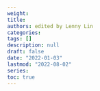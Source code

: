 ```yaml
---
weight: 
title: 
authors: edited by Lenny Lin
categories: 
tags: []
description: null
draft: false
date: "2022-01-03"
lastmod: "2022-08-02"
series: 
toc: true
---
```





<!--more-->

